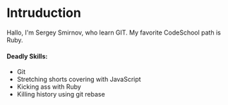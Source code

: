 Intruduction
==========

Hallo, I'm Sergey Smirnov, who learn GIT.
My favorite CodeSchool path is Ruby.

#### Deadly Skills:

* Git
* Stretching shorts covering with JavaScript
* Kicking ass with Ruby
* Killing history using git rebase